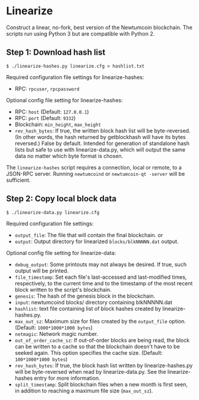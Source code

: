 # Linearize
Construct a linear, no-fork, best version of the Newtumcoin blockchain. The scripts
run using Python 3 but are compatible with Python 2.

## Step 1: Download hash list

    $ ./linearize-hashes.py linearize.cfg > hashlist.txt

Required configuration file settings for linearize-hashes:
* RPC: `rpcuser`, `rpcpassword`

Optional config file setting for linearize-hashes:
* RPC: `host`  (Default: `127.0.0.1`)
* RPC: `port`  (Default: `9332`)
* Blockchain: `min_height`, `max_height`
* `rev_hash_bytes`: If true, the written block hash list will be
byte-reversed. (In other words, the hash returned by getblockhash will have its
bytes reversed.) False by default. Intended for generation of
standalone hash lists but safe to use with linearize-data.py, which will output
the same data no matter which byte format is chosen.

The `linearize-hashes` script requires a connection, local or remote, to a
JSON-RPC server. Running `newtumcoind` or `newtumcoin-qt -server` will be sufficient.

## Step 2: Copy local block data

    $ ./linearize-data.py linearize.cfg

Required configuration file settings:
* `output_file`: The file that will contain the final blockchain.
      or
* `output`: Output directory for linearized `blocks/blkNNNNN.dat` output.

Optional config file setting for linearize-data:
* `debug_output`: Some printouts may not always be desired. If true, such output
will be printed.
* `file_timestamp`: Set each file's last-accessed and last-modified times,
respectively, to the current time and to the timestamp of the most recent block
written to the script's blockchain.
* `genesis`: The hash of the genesis block in the blockchain.
* `input`: newtumcoind blocks/ directory containing blkNNNNN.dat
* `hashlist`: text file containing list of block hashes created by
linearize-hashes.py.
* `max_out_sz`: Maximum size for files created by the `output_file` option.
(Default: `1000*1000*1000 bytes`)
* `netmagic`: Network magic number.
* `out_of_order_cache_sz`: If out-of-order blocks are being read, the block can
be written to a cache so that the blockchain doesn't have to be seeked again.
This option specifies the cache size. (Default: `100*1000*1000 bytes`)
* `rev_hash_bytes`: If true, the block hash list written by linearize-hashes.py
will be byte-reversed when read by linearize-data.py. See the linearize-hashes
entry for more information.
* `split_timestamp`: Split blockchain files when a new month is first seen, in
addition to reaching a maximum file size (`max_out_sz`).
